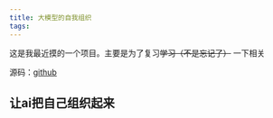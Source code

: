```yaml
---
title: 大模型的自我组织
tags:
---
```


这是我最近摸的一个项目。主要是为了复习~~学习（不是忘记了）~~ 一下相关

源码：[github](https://github.com/StickyMouse27/you_know_it_is_ai)

## 让ai把自己组织起来


